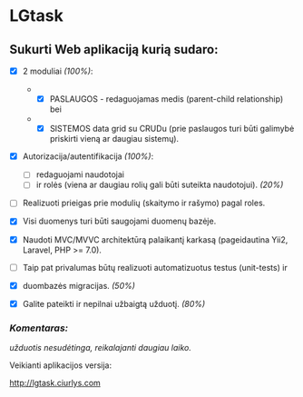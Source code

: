 # LGtask

## Sukurti Web aplikaciją kurią sudaro:

- [x] 2 moduliai _(100%)_:
  * - [x] PASLAUGOS - redaguojamas medis (parent-child relationship) bei
  * - [x] SISTEMOS data grid su CRUDu (prie paslaugos turi būti galimybė priskirti vieną ar daugiau sistemų).

- [x] Autorizacija/autentifikacija _(100%)_: 
  - [ ] redaguojami naudotojai
  - [ ] ir rolės (viena ar daugiau rolių gali būti suteikta naudotojui). _(20%)_

- [ ] Realizuoti prieigas prie modulių (skaitymo ir rašymo) pagal roles.

- [x] Visi duomenys turi būti saugojami duomenų bazėje.


- [x] Naudoti MVC/MVVC architektūrą palaikantį karkasą (pageidautina Yii2, Laravel, PHP >= 7.0).

- [ ] Taip pat privalumas būtų realizuoti automatizuotus testus (unit-tests) ir 
- [x] duombazės migracijas. _(50%)_

- [x] Galite pateikti ir nepilnai užbaigtą užduotį. _(80%)_

### *Komentaras:*
*užduotis nesudėtinga, reikalajanti daugiau laiko.*

Veikianti aplikacijos versija:

http://lgtask.ciurlys.com
